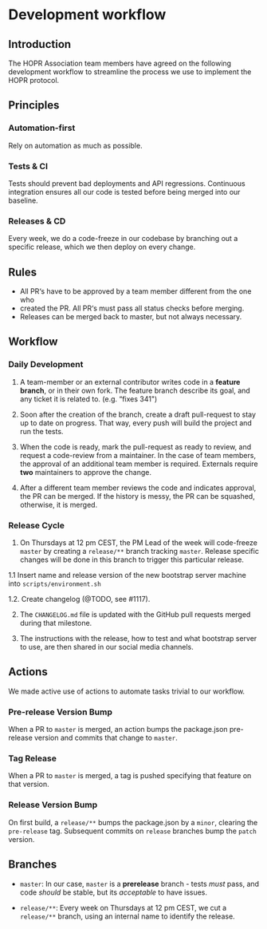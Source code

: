 # Development workflow

## Introduction

The HOPR Association team members have agreed on the following development
workflow to streamline the process we use to implement the HOPR protocol.

## Principles

### Automation-first

Rely on automation as much as possible.

### Tests & CI

Tests should prevent bad deployments and API regressions. Continuous
integration ensures all our code is tested before being merged into our
baseline.

### Releases & CD

Every week, we do a code-freeze in our codebase
by branching out a specific release, which we then deploy on every change.

## Rules

- All PR‘s have to be approved by a team member different from the one who
- created the PR. All PR‘s must pass all status checks before merging.
- Releases can be merged back to master, but not always necessary.

## Workflow

### Daily Development

1. A team-member or an external contributor writes code in a **feature branch**,
   or in their own fork. The feature branch describe its goal, and any ticket it is
   related to. (e.g. “fixes 341")

2. Soon after the creation of the branch, create a draft pull-request to
   stay up to date on progress. That way, every push will build the project and
   run the tests.

3. When the code is ready, mark the pull-request as ready to review, and request
   a code-review from a maintainer. In the case of team members, the approval of an
   additional team member is required. Externals require **two** maintainers to
   approve the change.

4. After a different team member reviews the code and indicates approval, the PR
   can be merged. If the history is messy, the PR can be squashed, otherwise, it is
   merged.

### Release Cycle

1. On Thursdays at 12 pm CEST, the PM Lead of the week will code-freeze `master`
   by creating a `release/**` branch tracking `master`. Release specific changes
   will be done in this branch to trigger this particular release.

1.1 Insert name and release version of the new bootstrap server machine into
`scripts/environment.sh`

1.2. Create changelog (@TODO, see #1117).

2. The `CHANGELOG.md` file is updated with the GitHub pull requests merged
   during that milestone.

3. The instructions with the release, how to test and what bootstrap server to
   use, are then shared in our social media channels.

## Actions

We made active use of actions to automate tasks trivial to our workflow.

### Pre-release Version Bump

When a PR to `master` is merged, an action bumps the package.json pre-release
version and commits that change to `master`.

### Tag Release

When a PR to `master` is merged, a tag is pushed specifying that feature on that version.

### Release Version Bump

On first build, a `release/**` bumps the package.json by a `minor`, clearing
the `pre-release` tag. Subsequent commits on `release` branches bump the
`patch` version.

## Branches

- `master`: In our case, `master` is a **prerelease** branch - tests _must_
  pass, and code _should_ be stable, but its _acceptable_ to have issues.

- `release/**`: Every week on Thursdays at 12 pm CEST, we cut a `release/**`
  branch, using an internal name to identify the release.
